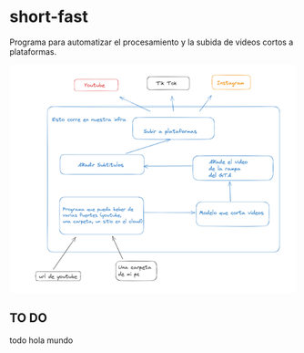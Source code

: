 # short-fast

Programa para automatizar el procesamiento y la subida de videos cortos a plataformas.

![esquema](assets/esquema.png)

## TO DO
todo
hola mundo